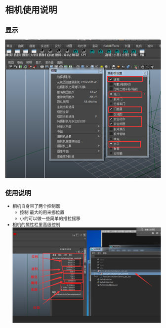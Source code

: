 # 相机使用说明

## 显示
![13](/images/13.png)

## 使用说明

- 相机自身带了两个控制器
    - 控制 最大的用来挪位置
    - 小的可以做一些简单的推拉摇移
- 相机的属性栏里高级控制
![14](/images/14.png)
